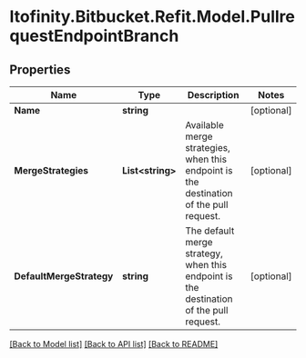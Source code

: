 # Itofinity.Bitbucket.Refit.Model.PullrequestEndpointBranch
## Properties

Name | Type | Description | Notes
------------ | ------------- | ------------- | -------------
**Name** | **string** |  | [optional] 
**MergeStrategies** | **List&lt;string&gt;** | Available merge strategies, when this endpoint is the destination of the pull request. | [optional] 
**DefaultMergeStrategy** | **string** | The default merge strategy, when this endpoint is the destination of the pull request. | [optional] 

[[Back to Model list]](../README.md#documentation-for-models) [[Back to API list]](../README.md#documentation-for-api-endpoints) [[Back to README]](../README.md)

